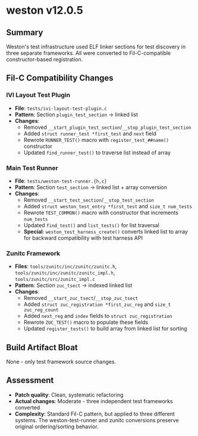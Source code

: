 # weston v12.0.5

## Summary
Weston's test infrastructure used ELF linker sections for test discovery in three separate frameworks. All were converted to Fil-C-compatible constructor-based registration.

## Fil-C Compatibility Changes

### IVI Layout Test Plugin
- **File**: `tests/ivi-layout-test-plugin.c`
- **Pattern**: Section `plugin_test_section` → linked list
- **Changes**:
  - Removed `__start_plugin_test_section`/`__stop_plugin_test_section`
  - Added `struct runner_test *first_test` and `next` field
  - Rewrote `RUNNER_TEST()` macro with `register_test_##name()` constructor
  - Updated `find_runner_test()` to traverse list instead of array

### Main Test Runner
- **File**: `tests/weston-test-runner.{h,c}`
- **Pattern**: Section `test_section` → linked list + array conversion
- **Changes**:
  - Removed `__start_test_section`/`__stop_test_section`
  - Added `struct weston_test_entry *first_test` and `size_t num_tests`
  - Rewrote `TEST_COMMON()` macro with constructor that increments `num_tests`
  - Updated `find_test()` and `list_tests()` for list traversal
  - **Special**: `weston_test_harness_create()` converts linked list to array for backward compatibility with test harness API

### Zunitc Framework
- **Files**: `tools/zunitc/inc/zunitc/zunitc.h`, `tools/zunitc/inc/zunitc/zunitc_impl.h`, `tools/zunitc/src/zunitc_impl.c`
- **Pattern**: Section `zuc_tsect` → indexed linked list
- **Changes**:
  - Removed `__start_zuc_tsect`/`__stop_zuc_tsect`
  - Added `struct zuc_registration *first_zuc_reg` and `size_t zuc_reg_count`
  - Added `next_reg` and `index` fields to `struct zuc_registration`
  - Rewrote `ZUC_TEST()` macro to populate these fields
  - Updated `register_tests()` to build array from linked list for sorting

## Build Artifact Bloat
None - only test framework source changes.

## Assessment
- **Patch quality**: Clean, systematic refactoring
- **Actual changes**: Moderate - three independent test frameworks converted
- **Complexity**: Standard Fil-C pattern, but applied to three different systems. The weston-test-runner and zunitc conversions preserve original ordering/sorting behavior.
